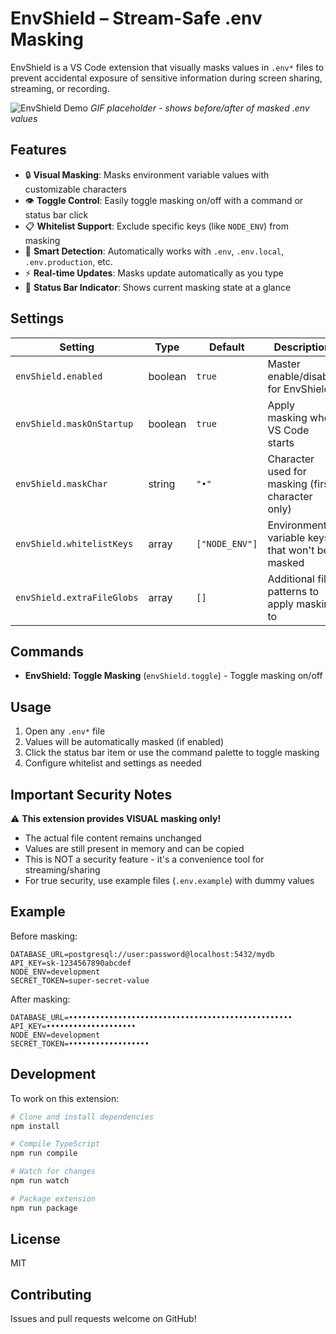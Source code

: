 # EnvShield – Stream-Safe .env Masking

EnvShield is a VS Code extension that visually masks values in `.env*` files to prevent accidental exposure of sensitive information during screen sharing, streaming, or recording.

![EnvShield Demo](https://via.placeholder.com/600x300?text=EnvShield+Demo+GIF)
*GIF placeholder - shows before/after of masked .env values*

## Features

- 🔒 **Visual Masking**: Masks environment variable values with customizable characters
- 👁️ **Toggle Control**: Easily toggle masking on/off with a command or status bar click
- 📋 **Whitelist Support**: Exclude specific keys (like `NODE_ENV`) from masking
- 🎯 **Smart Detection**: Automatically works with `.env`, `.env.local`, `.env.production`, etc.
- ⚡ **Real-time Updates**: Masks update automatically as you type
- 🎨 **Status Bar Indicator**: Shows current masking state at a glance

## Settings

| Setting | Type | Default | Description |
|---------|------|---------|-------------|
| `envShield.enabled` | boolean | `true` | Master enable/disable for EnvShield |
| `envShield.maskOnStartup` | boolean | `true` | Apply masking when VS Code starts |
| `envShield.maskChar` | string | `"•"` | Character used for masking (first character only) |
| `envShield.whitelistKeys` | array | `["NODE_ENV"]` | Environment variable keys that won't be masked |
| `envShield.extraFileGlobs` | array | `[]` | Additional file patterns to apply masking to |

## Commands

- **EnvShield: Toggle Masking** (`envShield.toggle`) - Toggle masking on/off

## Usage

1. Open any `.env*` file
2. Values will be automatically masked (if enabled)
3. Click the status bar item or use the command palette to toggle masking
4. Configure whitelist and settings as needed

## Important Security Notes

⚠️ **This extension provides VISUAL masking only!**

- The actual file content remains unchanged
- Values are still present in memory and can be copied
- This is NOT a security feature - it's a convenience tool for streaming/sharing
- For true security, use example files (`.env.example`) with dummy values

## Example

Before masking:
```env
DATABASE_URL=postgresql://user:password@localhost:5432/mydb
API_KEY=sk-1234567890abcdef
NODE_ENV=development
SECRET_TOKEN=super-secret-value
```

After masking:
```env
DATABASE_URL=••••••••••••••••••••••••••••••••••••••••••••••••••
API_KEY=••••••••••••••••••••
NODE_ENV=development
SECRET_TOKEN=••••••••••••••••••
```

## Development

To work on this extension:

```bash
# Clone and install dependencies
npm install

# Compile TypeScript
npm run compile

# Watch for changes
npm run watch

# Package extension
npm run package
```

## License

MIT

## Contributing

Issues and pull requests welcome on GitHub!